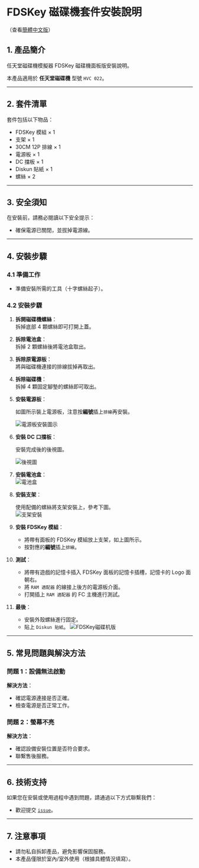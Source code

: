 # FDSKey 磁碟機套件安裝說明

（查看[簡體中文版](README.md)）

## 1. 產品簡介

任天堂磁碟機模擬器 FDSKey 磁碟機面板版安裝說明。

本產品適用於 **任天堂磁碟機** 型號 `HVC 022`。

---

## 2. 套件清單

套件包括以下物品：

- FDSKey 模組 × 1  
- 支架 × 1  
- 30CM 12P 排線 × 1  
- 電源板 × 1  
- DC 擋板 × 1  
- Diskun 貼紙 × 1  
- 螺絲 × 2  

---

## 3. 安全須知

在安裝前，請務必閱讀以下安全提示：

- 確保電源已關閉，並拔掉電源線。

---

## 4. 安裝步驟

### 4.1 準備工作

- 準備安裝所需的工具（十字螺絲起子）。

### 4.2 安裝步驟

1. **拆開磁碟機螺絲**：  
   拆掉底部 4 顆螺絲即可打開上蓋。

1. **拆除電池盒**：  
   拆掉 2 顆螺絲後將電池盒取出。

1. **拆除原電源板**：  
   將與磁碟機連接的排線拔掉再取出。

1. **拆除磁碟機**：  
   拆掉 4 顆固定腳墊的螺絲即可取出。

1. **安裝電源板**：  

   如圖所示裝上電源板，注意按**編號**插上`排線`再安裝。

   ![電源板安裝圖示](./images/powerboard.jpg)

1. **安裝 DC 口擋板**：

   安裝完成後的後視圖。  

   ![後視圖](./images/dc_back.jpg)

1. **安裝電池盒**：  
   ![電池盒](./images/battery.jpg)

1. **安裝支架**：  

   使用配備的螺絲將支架安裝上，參考下圖。  
   ![支架安裝](./images/stand.jpg)

1. **安裝 FDSKey 模組**：  

   - 將帶有面板的 FDSKey 模組放上支架，如上圖所示。  
   - 按對應的**編號**插上`排線`。

1. **測試**：  

    - 將帶有遊戲的記憶卡插入 FDSKey 面板的記憶卡插槽，記憶卡的 Logo 面朝右。  
    - 將 `RAM 適配器` 的線接上後方的電源板介面。  
    - 打開插上 `RAM 適配器` 的 FC 主機進行測試。

1. **最後**：  

    - 安裝外殼螺絲進行固定。  
    - 貼上 `Diskun 貼紙`。
   ![FDSKey磁碟机版](./images/fdskey_disk_ver.jpg)

---

## 5. 常見問題與解決方法

### 問題 1：設備無法啟動

**解決方法**：
- 確認電源連接是否正確。
- 檢查電源是否正常工作。

### 問題 2：螢幕不亮

**解決方法**：  
- 確認設備安裝位置是否符合要求。  
- 聯繫售後服務。

---

## 6. 技術支持

如果您在安裝或使用過程中遇到問題，請通過以下方式聯繫我們：  
- 歡迎提交 [`issue`](https://github.com/retrodiy/fdskey-disk-ver/issues)。

---

## 7. 注意事項

- 請勿私自拆卸產品，避免影響保固服務。  
- 本產品僅限於室內/室外使用（根據具體情況填寫）。
